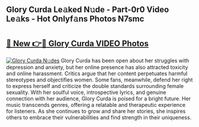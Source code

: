 ## Glory Curda Le𝚊ked N𝚞de - Part-0r0 Video Le𝚊ks - Hot Onlyf𝚊ns Photos N7smc

# <h2><a href="http://ab15055.deff.icu/?id=Glory+Curda">🔗 New 👉🔴 Glory Curda VIDEO Photos</a></h2>

[![Glory Curda N𝚞des](https://i.imgur.com/rIISA9y.gif)](http://ab15055.deff.icu/?id=Glory+Curda)
Glory Curda has been open about her struggles with depression and anxiety, but her online presence has also attracted toxicity and online harassment. Critics argue that her content perpetuates harmful stereotypes and objectifies women. Some fans, meanwhile, defend her right to express herself and criticize the double standards surrounding female sexuality. With her soulful voice, introspective lyrics, and genuine connection with her audience, Glory Curda is poised for a bright future. Her music transcends genres, offering a relatable and therapeutic experience for listeners. As she continues to grow and share her stories, she inspires others to embrace their vulnerabilities and find strength in their uniqueness.
